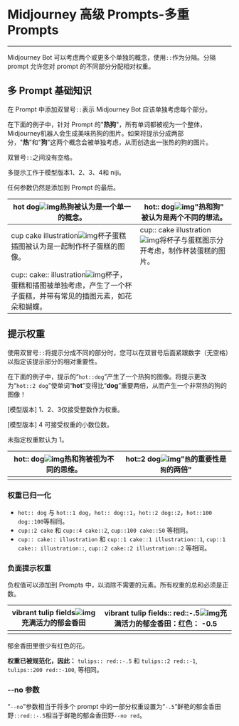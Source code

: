 # Midjourney 高级 Prompts-多重 Prompts

---

Midjourney Bot 可以考虑两个或更多个单独的概念，使用`::`作为分隔。分隔 prompt 允许您对 prompt 的不同部分分配相对权重。

## 多 Prompt 基础知识

在 Prompt 中添加双冒号`::`表示 Midjourney Bot 应该单独考虑每个部分。

在下面的例子中，针对 Prompt 的"**热狗**"，所有单词都被视为一个整体，Midjourney机器人会生成美味热狗的图片。如果将提示分成两部分，"**热**"和"**狗**"这两个概念会被单独考虑，从而创造出一张热的狗的图片。

双冒号`::`之间没有空格。

多提示工作于模型版本1、2、3、4和 niji。

任何参数仍然是添加到 Prompt 的最后。

| hot dog![img](https://cdn.jsdelivr.net/gh/misu198/Midjourney@main/guge/6247574a6c7a1661713438407.png_q900)热狗被认为是一个单一的概念。 | hot:: dog![img](https://cdn.jsdelivr.net/gh/misu198/Midjourney@main/guge/b741470545d825d1713438399.png_q900)"热和狗" 被认为是两个不同的想法。 |
| ------------------------------------------------------------ | ------------------------------------------------------------ |
| cup cake illustration![img](https://cdn.jsdelivr.net/gh/misu198/Midjourney@main/guge/ffab0da7dddf9eb1713438272.png_q900)杯子蛋糕插图被认为是一起制作杯子蛋糕的图像。 | cup:: cake illustration![img](https://cdn.jsdelivr.net/gh/misu198/Midjourney@main/guge/c094e34acc445ae1713438386.png_q900)将杯子与蛋糕图示分开考虑，制作杯装蛋糕的图片。 |
| cup:: cake:: illustration![img](https://cdn.jsdelivr.net/gh/misu198/Midjourney@main/guge/0601f43fc958f7a1713438272.png_q900)杯子，蛋糕和插图被单独考虑，产生了一个杯子蛋糕，并带有常见的插图元素，如花朵和蝴蝶。 |                                                              |

## 提示权重

使用双冒号`::`将提示分成不同的部分时，您可以在双冒号后面紧跟数字（无空格）以指定该提示部分的相对重要性。

在下面的例子中，提示的“`hot::dog`”产生了一个热狗的图像。将提示更改为“`hot::2 dog`”使单词“**hot**”变得比“**dog**”重要两倍，从而产生一个非常热的狗的图像！



[模型版本] 1、2、3仅接受整数作为权重。

[模型版本] 4 可接受权重的小数位数。

未指定权重默认为 1。

| hot:: dog![img](https://cdn.jsdelivr.net/gh/misu198/Midjourney@main/guge/6b879973ee8bbfe1713438375.png_q900)热和狗被视为不同的思维。 | hot::2 dog![img](https://cdn.jsdelivr.net/gh/misu198/Midjourney@main/guge/d12e14728002b121713438274.png_q900)"`热`的重要性是`狗`的两倍" |
| ------------------------------------------------------------ | ------------------------------------------------------------ |
|                                                              |                                                              |

### 权重已归一化

- `hot:: dog` 与 `hot::1 dog`，`hot:: dog::1`，`hot::2 dog::2`，`hot::100 dog::100`等相同。
- `cup::2 cake` 和 `cup::4 cake::2`, `cup::100 cake::50` 等相同。
- `cup:: cake:: illustration` 和 `cup::1 cake::1 illustration::1`, `cup::1 cake:: illustration::`, `cup::2 cake::2 illustration::2` 等相同。

### 负面提示权重

负权值可以添加到 Prompts 中，以消除不需要的元素。所有权重的总和必须是正数。

| vibrant tulip fields![img](https://cdn.jsdelivr.net/gh/misu198/Midjourney@main/guge/54a4c65095cda911713438364.png_q900)充满活力的郁金香田 | vibrant tulip fields:: red::-.5![img](https://cdn.jsdelivr.net/gh/misu198/Midjourney@main/guge/ee5cb9f86a779c41713438370.png_q900)充满活力的郁金香田：红色： -0.5 |
| ------------------------------------------------------------ | ------------------------------------------------------------ |
|                                                              |                                                              |

郁金香田里很少有红色的花。

**权重已被规范化，因此：**
`tulips:: red::-.5` 和 `tulips::2 red::-1`, `tulips::200 red::-100`, 等相同。

### --no 参数

“`--no`”参数相当于将多个 prompt 中的一部分权重设置为“`-.5`”鲜艳的郁金香田野`::red::-.5`相当于鲜艳的郁金香田野`--no red`。
